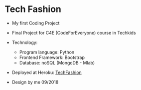 # Tech Fashion

* My first Coding Project

* Final Project for C4E (CodeForEveryone) course in Techkids

* Technology:
    * Program language: Python
    * Frontend Framework: Bootstrap
    * Database: noSQL (MongoDB - Mlab)

* Deployed at Heroku: [TechFashion](http://https://techfashionn.herokuapp.com/)

* Design by me 09/2018
